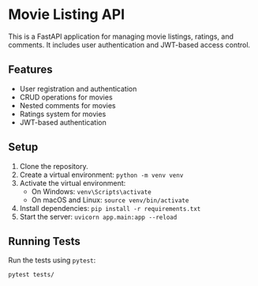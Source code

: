 # Movie Listing API

This is a FastAPI application for managing movie listings, ratings, and comments. It includes user authentication and JWT-based access control.

## Features

- User registration and authentication
- CRUD operations for movies
- Nested comments for movies
- Ratings system for movies
- JWT-based authentication

## Setup

1. Clone the repository.
2. Create a virtual environment: `python -m venv venv`
3. Activate the virtual environment:
   - On Windows: `venv\Scripts\activate`
   - On macOS and Linux: `source venv/bin/activate`
4. Install dependencies: `pip install -r requirements.txt`
5. Start the server: `uvicorn app.main:app --reload`

## Running Tests

Run the tests using `pytest`:

```bash
pytest tests/
